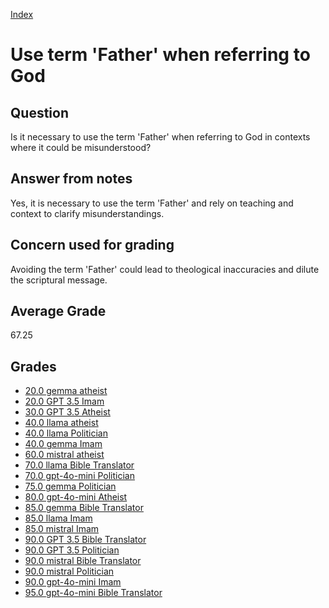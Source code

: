 
[Index](../index.md)
# Use term 'Father' when referring to God
## Question
Is it necessary to use the term 'Father' when referring to God in contexts where it could be misunderstood?

## Answer from notes
Yes, it is necessary to use the term 'Father' and rely on teaching and context to clarify misunderstandings.

## Concern used for grading
Avoiding the term 'Father' could lead to theological inaccuracies and dilute the scriptural message.

## Average Grade
67.25

## Grades
 * [20.0 gemma atheist](../answers/gemma_atheist/Use_term_'Father'_when_referring_to_God.md)
 * [20.0 GPT 3.5 Imam](../answers/GPT_3.5_Imam/Use_term_'Father'_when_referring_to_God.md)
 * [30.0 GPT 3.5 Atheist](../answers/GPT_3.5_Atheist/Use_term_'Father'_when_referring_to_God.md)
 * [40.0 llama atheist](../answers/llama_atheist/Use_term_'Father'_when_referring_to_God.md)
 * [40.0 llama Politician](../answers/llama_Politician/Use_term_'Father'_when_referring_to_God.md)
 * [40.0 gemma Imam](../answers/gemma_Imam/Use_term_'Father'_when_referring_to_God.md)
 * [60.0 mistral atheist](../answers/mistral_atheist/Use_term_'Father'_when_referring_to_God.md)
 * [70.0 llama Bible Translator](../answers/llama_Bible_Translator/Use_term_'Father'_when_referring_to_God.md)
 * [70.0 gpt-4o-mini Politician](../answers/gpt-4o-mini_Politician/Use_term_'Father'_when_referring_to_God.md)
 * [75.0 gemma Politician](../answers/gemma_Politician/Use_term_'Father'_when_referring_to_God.md)
 * [80.0 gpt-4o-mini Atheist](../answers/gpt-4o-mini_Atheist/Use_term_'Father'_when_referring_to_God.md)
 * [85.0 gemma Bible Translator](../answers/gemma_Bible_Translator/Use_term_'Father'_when_referring_to_God.md)
 * [85.0 llama Imam](../answers/llama_Imam/Use_term_'Father'_when_referring_to_God.md)
 * [85.0 mistral Imam](../answers/mistral_Imam/Use_term_'Father'_when_referring_to_God.md)
 * [90.0 GPT 3.5 Bible Translator](../answers/GPT_3.5_Bible_Translator/Use_term_'Father'_when_referring_to_God.md)
 * [90.0 GPT 3.5 Politician](../answers/GPT_3.5_Politician/Use_term_'Father'_when_referring_to_God.md)
 * [90.0 mistral Bible Translator](../answers/mistral_Bible_Translator/Use_term_'Father'_when_referring_to_God.md)
 * [90.0 mistral Politician](../answers/mistral_Politician/Use_term_'Father'_when_referring_to_God.md)
 * [90.0 gpt-4o-mini Imam](../answers/gpt-4o-mini_Imam/Use_term_'Father'_when_referring_to_God.md)
 * [95.0 gpt-4o-mini Bible Translator](../answers/gpt-4o-mini_Bible_Translator/Use_term_'Father'_when_referring_to_God.md)
